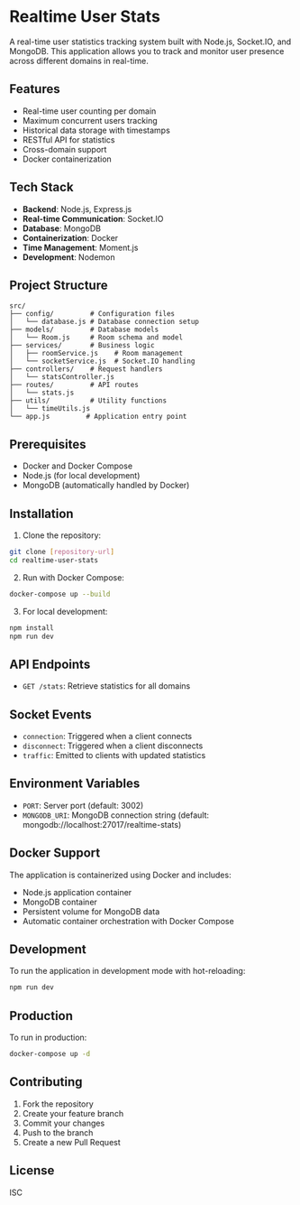 # Realtime User Stats

A real-time user statistics tracking system built with Node.js, Socket.IO, and MongoDB. This application allows you to track and monitor user presence across different domains in real-time.

## Features

- Real-time user counting per domain
- Maximum concurrent users tracking
- Historical data storage with timestamps
- RESTful API for statistics
- Cross-domain support
- Docker containerization

## Tech Stack

- **Backend**: Node.js, Express.js
- **Real-time Communication**: Socket.IO
- **Database**: MongoDB
- **Containerization**: Docker
- **Time Management**: Moment.js
- **Development**: Nodemon

## Project Structure

```
src/
├── config/         # Configuration files
│   └── database.js # Database connection setup
├── models/         # Database models
│   └── Room.js     # Room schema and model
├── services/       # Business logic
│   ├── roomService.js    # Room management
│   └── socketService.js  # Socket.IO handling
├── controllers/    # Request handlers
│   └── statsController.js
├── routes/         # API routes
│   └── stats.js
├── utils/          # Utility functions
│   └── timeUtils.js
└── app.js         # Application entry point
```

## Prerequisites

- Docker and Docker Compose
- Node.js (for local development)
- MongoDB (automatically handled by Docker)

## Installation

1. Clone the repository:

```bash
git clone [repository-url]
cd realtime-user-stats
```

2. Run with Docker Compose:

```bash
docker-compose up --build
```

3. For local development:

```bash
npm install
npm run dev
```

## API Endpoints

- `GET /stats`: Retrieve statistics for all domains

## Socket Events

- `connection`: Triggered when a client connects
- `disconnect`: Triggered when a client disconnects
- `traffic`: Emitted to clients with updated statistics

## Environment Variables

- `PORT`: Server port (default: 3002)
- `MONGODB_URI`: MongoDB connection string (default: mongodb://localhost:27017/realtime-stats)

## Docker Support

The application is containerized using Docker and includes:

- Node.js application container
- MongoDB container
- Persistent volume for MongoDB data
- Automatic container orchestration with Docker Compose

## Development

To run the application in development mode with hot-reloading:

```bash
npm run dev
```

## Production

To run in production:

```bash
docker-compose up -d
```

## Contributing

1. Fork the repository
2. Create your feature branch
3. Commit your changes
4. Push to the branch
5. Create a new Pull Request

## License

ISC
